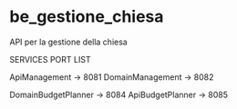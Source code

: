 # be_gestione_chiesa
API per la gestione della chiesa


SERVICES PORT LIST

ApiManagement           ->  8081 
DomainManagement        ->  8082

DomainBudgetPlanner     ->  8084
ApiBudgetPlanner        ->  8085
